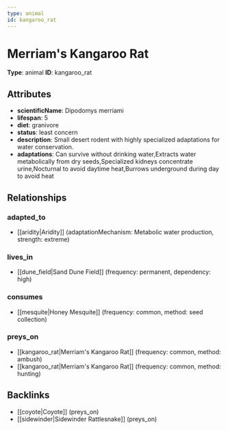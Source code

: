 ```yaml
---
type: animal
id: kangaroo_rat
---
```


# Merriam's Kangaroo Rat

**Type**: animal
**ID**: kangaroo_rat

## Attributes

- **scientificName**: Dipodomys merriami
- **lifespan**: 5
- **diet**: granivore
- **status**: least concern
- **description**: Small desert rodent with highly specialized adaptations for water conservation.
- **adaptations**: Can survive without drinking water,Extracts water metabolically from dry seeds,Specialized kidneys concentrate urine,Nocturnal to avoid daytime heat,Burrows underground during day to avoid heat

## Relationships

### adapted_to

- [[aridity|Aridity]] (adaptationMechanism: Metabolic water production, strength: extreme)

### lives_in

- [[dune_field|Sand Dune Field]] (frequency: permanent, dependency: high)

### consumes

- [[mesquite|Honey Mesquite]] (frequency: common, method: seed collection)

### preys_on

- [[kangaroo_rat|Merriam's Kangaroo Rat]] (frequency: common, method: ambush)
- [[kangaroo_rat|Merriam's Kangaroo Rat]] (frequency: common, method: hunting)

## Backlinks

- [[coyote|Coyote]] (preys_on)
- [[sidewinder|Sidewinder Rattlesnake]] (preys_on)

